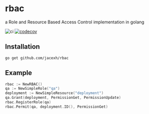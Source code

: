# rbac
a Role and Resource Based Access Control implementation in golang

![ci](https://github.com/jacexh/rbac/workflows/ci/badge.svg)
[![codecov](https://codecov.io/gh/jacexh/rbac/branch/master/graph/badge.svg)](https://codecov.io/gh/jacexh/rbac)



## Installation

```
go get github.com/jacexh/rbac
```

## Example

```go
rbac := NewRBAC()
qa := NewSimpleRole("qa")
deployment := NewSimpleResource("deployment")
qa.Grant(deployment, PermissionGet, PermissionUpdate)
rbac.RegisterRole(qa)
rbac.Permit(qa, deployment.ID(), PermissionGet)
```

